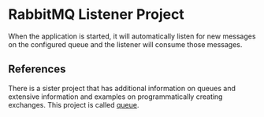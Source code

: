 # RabbitMQ Listener Project

When the application is started, it will automatically listen for new messages on the configured queue and the listener will consume those messages.

## References

There is a sister project that has additional information on queues and extensive information and examples on programmatically creating exchanges.  This project is called [queue](https://github.com/jrbrayjr2006/queue).